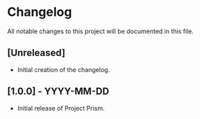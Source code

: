 # Changelog

All notable changes to this project will be documented in this file.

## [Unreleased]
- Initial creation of the changelog.

## [1.0.0] - YYYY-MM-DD
- Initial release of Project Prism.
